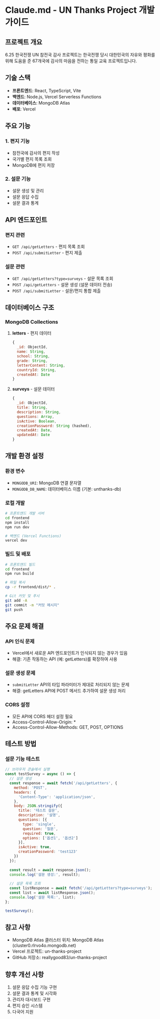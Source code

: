 # Claude.md - UN Thanks Project 개발 가이드

## 프로젝트 개요
6.25 한국전쟁 UN 참전국 감사 프로젝트는 한국전쟁 당시 대한민국의 자유와 평화를 위해 도움을 준 67개국에 감사의 마음을 전하는 통일 교육 프로젝트입니다.

## 기술 스택
- **프론트엔드**: React, TypeScript, Vite
- **백엔드**: Node.js, Vercel Serverless Functions
- **데이터베이스**: MongoDB Atlas
- **배포**: Vercel

## 주요 기능

### 1. 편지 기능
- 참전국에 감사의 편지 작성
- 국가별 편지 목록 조회
- MongoDB에 편지 저장

### 2. 설문 기능
- 설문 생성 및 관리
- 설문 응답 수집
- 설문 결과 통계

## API 엔드포인트

### 편지 관련
- `GET /api/getLetters` - 편지 목록 조회
- `POST /api/submitLetter` - 편지 제출

### 설문 관련
- `GET /api/getLetters?type=surveys` - 설문 목록 조회
- `POST /api/getLetters` - 설문 생성 (설문 데이터 전송)
- `POST /api/submitLetter` - 설문/편지 통합 제출

## 데이터베이스 구조

### MongoDB Collections
1. **letters** - 편지 데이터
   ```javascript
   {
     _id: ObjectId,
     name: String,
     school: String,
     grade: String,
     letterContent: String,
     countryId: String,
     createdAt: Date
   }
   ```

2. **surveys** - 설문 데이터
   ```javascript
   {
     _id: ObjectId,
     title: String,
     description: String,
     questions: Array,
     isActive: Boolean,
     creationPassword: String (hashed),
     createdAt: Date,
     updatedAt: Date
   }
   ```

## 개발 환경 설정

### 환경 변수
- `MONGODB_URI`: MongoDB 연결 문자열
- `MONGODB_DB_NAME`: 데이터베이스 이름 (기본: unthanks-db)

### 로컬 개발
```bash
# 프론트엔드 개발 서버
cd frontend
npm install
npm run dev

# 백엔드 (Vercel Functions)
vercel dev
```

### 빌드 및 배포
```bash
# 프론트엔드 빌드
cd frontend
npm run build

# 파일 복사
cp -r frontend/dist/* .

# Git 커밋 및 푸시
git add -A
git commit -m "커밋 메시지"
git push
```

## 주요 문제 해결

### API 인식 문제
- Vercel에서 새로운 API 엔드포인트가 인식되지 않는 경우가 있음
- 해결: 기존 작동하는 API (예: getLetters)를 확장하여 사용

### 설문 생성 문제
- `submitLetter` API의 타입 파라미터가 제대로 처리되지 않는 문제
- 해결: getLetters API에 POST 메서드 추가하여 설문 생성 처리

### CORS 설정
- 모든 API에 CORS 헤더 설정 필요
- Access-Control-Allow-Origin: *
- Access-Control-Allow-Methods: GET, POST, OPTIONS

## 테스트 방법

### 설문 기능 테스트
```javascript
// 브라우저 콘솔에서 실행
const testSurvey = async () => {
  // 설문 생성
  const response = await fetch('/api/getLetters', {
    method: 'POST',
    headers: {
      'Content-Type': 'application/json',
    },
    body: JSON.stringify({
      title: '테스트 설문',
      description: '설명',
      questions: [{
        type: 'single',
        question: '질문',
        required: true,
        options: ['옵션1', '옵션2']
      }],
      isActive: true,
      creationPassword: 'test123'
    })
  });
  
  const result = await response.json();
  console.log('설문 생성:', result);
  
  // 설문 목록 조회
  const listResponse = await fetch('/api/getLetters?type=surveys');
  const list = await listResponse.json();
  console.log('설문 목록:', list);
};

testSurvey();
```

## 참고 사항
- MongoDB Atlas 클러스터 위치: MongoDB Atlas (cluster0.rlrvo4o.mongodb.net)
- Vercel 프로젝트: un-thanks-project
- GitHub 저장소: reallygood83/un-thanks-project

## 향후 개선 사항
1. 설문 응답 수집 기능 구현
2. 설문 결과 통계 및 시각화
3. 관리자 대시보드 구현
4. 편지 승인 시스템
5. 다국어 지원